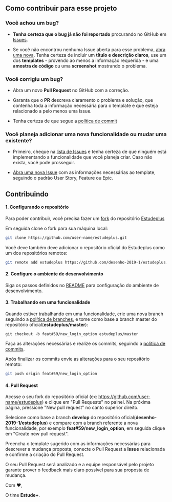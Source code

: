## Como contribuir para esse projeto

### **Você achou um bug?**

* **Tenha certeza que o bug já não foi reportado** procurando no GitHub em [Issues](https://github.com/desenho-2019-1/estudeplus/issues).

* Se você não encontrou nenhuma Issue aberta para esse problema, [abra uma nova](https://github.com/desenho-2019-1/estudeplus/issues/new). Tenha certeza de incluir um **título e descrição claros**, use um dos **templates** - provendo ao menos a informação requerida - e uma **amostra de código** ou uma **screenshot** mostrando o problema.

### **Você corrigiu um bug?**

* Abra um novo **Pull Request** no GitHub com a correção.

* Garanta que o **PR** descreva claramento o problema e solução, que contenha toda a informação necessária para o template e que esteja relacionado a pelo menos uma Issue.

* Tenha certeza de que segue a [política de commit](https://github.com/desenho-2019-1/estudeplus/wiki/Pol%C3%ADtica-de-Commits)

### **Você planeja adicionar uma nova funcionalidade ou mudar uma existente?**

* Primeiro, cheque na [lista de Issues](https://github.com/desenho-2019-1/estudeplus/issues) e tenha certeza de que ninguém está implementando a funcionalidade que você planeja criar. Caso não exista, você pode prosseguir.

* [Abra uma nova Issue](https://github.com/desenho-2019-1/estudeplus/issues/new) com as informações necessárias ao template, seguindo o padrão User Story, Feature ou Epic.

## **Contribuindo**

#### 1. Configurando o repositório 
Para poder contribuir, você precisa fazer um [fork](https://guides.github.com/activities/forking/) do repositório [Estudeplus](https://github.com/desenho-2019-1/estudeplus)

Em seguida clone o fork para sua máquina local:
```bash
git clone https://github.com/user-name/estudeplus.git
```
Você deve também deve adicionar o repositório oficial do Estudeplus como um dos repositórios remotos:
```bash
git remote add estudeplus https://github.com/desenho-2019-1/estudeplus.git
```
#### 2. Configure o ambiente de desenvolvimento
Siga os passos definidos no [README](https://github.com/desenho-2019-1/estudeplus/blob/master/README.md) para configuração do ambiente de desenvolvimento.

#### 3. Trabalhando em uma funcionalidade
Quando estiver trabalhando em uma funcionalidade, crie uma nova branch seguindo a [política de branches](https://github.com/desenho-2019-1/estudeplus/wiki/Pol%C3%ADtica-de-Branches), e tome como base a branch master do repositório oficial(**estudeplus/master**): 

```
git checkout -b feat#59/new_login_option estudeplus/master
```
Faça as alterações necessárias e realize os commits, seguindo a [política de commits](https://github.com/desenho-2019-1/estudeplus/wiki/Pol%C3%ADtica-de-Commits).

Após finalizar os commits envie as alterações para o seu repositório remoto:
```bash
git push origin feat#59/new_login_option
```

#### 4. Pull Request
Acesse o seu fork do repositório oficial (ex: https://github.com/user-name/estudeplus) e clique em "Pull Requests" no painel. Na próxima página, pressione "New pull request" no canto superior direito.

Selecione como base a branch **develop** do repositório oficial(**desenho-2019-1/estudeplus**) e compare com a branch referente a nova funcionalidade, por exemplo **feat#59/new_login_option**, em seguida clique em "Create new pull request".

Preencha o template sugerido com as informações necessárias para descrever a mudança proposta, conecte o Pull Request a **Issue** relacionada e confirme a criação do Pull Request.

O seu Pull Request será analizado e a equipe responsável pelo projeto garante prover o feedback mais claro possível para sua proposta de mudança.

Com :heart:,

O time **Estude+**.

